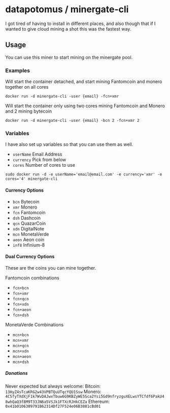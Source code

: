 # datapotomus / minergate-cli

I got tired of having to install in different places, and also though that if I wanted to give cloud mining a shot this was the fastest way.

## Usage
You can use this miner to start mining on the minergate pool.

### Examples

Will start the container detached, and start mining Fantomcoin and monero together on all cores
```
docker run -d minergate-cli -user {email} -fcn+xmr
```

Will start the container only using two cores mining Fantomcoin and Monero and 2 mining bytecoin
```
docker run -d minergate-cli -user {email} -bcn 2 -fcn+xmr 2
```

### Variables
I have also set up variables so that you can use them as well.
- `userName` Email Address
- `currency` Pick from below
- `cores` Number of cores to use

```
sudo docker run -d -e userName='email@email.com' -e currency='xmr' -e cores='4' minergate-cli
```


#### Currency Options
- `bcn`  Bytecoin
- `xmr`  Monero
- `fcn`  Fantomcoin
- `dsh`  Dashcoin
- `qcn`  QuazarCoin
- `xdn`  DigitalNote
- `mcn`  MonetaVerde
- `aeon` Aeon coin
- `inf8` Infinium-8

#### Dual Currency Options
These are the coins you can mine together.

Fantomcoin combinations
- `fcn+bcn`
- `fcn+xmr`
- `fcn+qcn`
- `fcn+xdn`
- `fcn+aeon`
- `fcn+dsh`

MonetaVerde Combinations
- `mcn+bcn`
- `mcn+xmr`
- `mcn+qcn`
- `mcn+xdn`
- `mcn+aeon`
- `mcn+dsh`

##### Donations
Never expected but always welcome:
Bitcoin: 
`13HyZ4sTcaKRG2w43VPBTQuUTqcYQU1Ssw`
Monero:
`4C5fyTXdXjF1k7WvDAJwxTbuw6G9KBZyWE5Sca2Ysi5Gd9nfryzguXELwsYTCfdf6PakU48whQaQ3f8M9T33JN6a5VSJk1FTXcRJHkCEZa`
Ethereum:
`0x41b0106309791B62314Df27F524e06B3881cBd01`